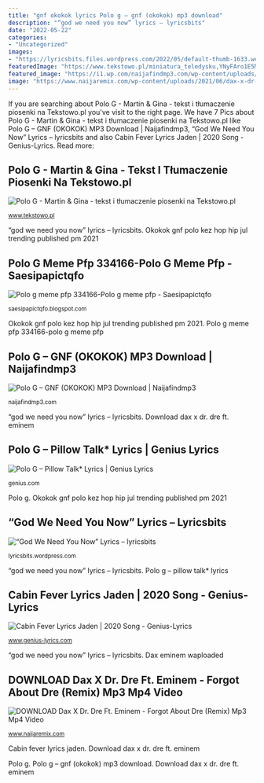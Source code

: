 ```yaml
---
title: "gnf okokok lyrics Polo g – gnf (okokok) mp3 download"
description: "“god we need you now” lyrics – lyricsbits"
date: "2022-05-22"
categories:
- "Uncategorized"
images:
- "https://lyricsbits.files.wordpress.com/2022/05/default-thumb-1633.webp"
featuredImage: "https://www.tekstowo.pl/miniatura_teledysku,YNyFAro1E5M.jpg"
featured_image: "https://i1.wp.com/naijafindmp3.com/wp-content/uploads/artworks-SbPmL9bRTTF5-0-t500x500.jpg?resize=1500%2C1500&amp;ssl=1"
image: "https://www.naijaremix.com/wp-content/uploads/2021/06/dax-x-dr-dre-ft-eminem-forgot-about-dre-remix.jpg"
---
```


If you are searching about Polo G - Martin &amp; Gina - tekst i tłumaczenie piosenki na Tekstowo.pl you've visit to the right page. We have 7 Pics about Polo G - Martin &amp; Gina - tekst i tłumaczenie piosenki na Tekstowo.pl like Polo G – GNF (OKOKOK) MP3 Download | Naijafindmp3, “God We Need You Now” Lyrics – lyricsbits and also Cabin Fever Lyrics Jaden | 2020 Song - Genius-Lyrics. Read more:

## Polo G - Martin &amp; Gina - Tekst I Tłumaczenie Piosenki Na Tekstowo.pl

![Polo G - Martin &amp; Gina - tekst i tłumaczenie piosenki na Tekstowo.pl](https://www.tekstowo.pl/miniatura_teledysku,YNyFAro1E5M.jpg "Polo g meme pfp 334166-polo g meme pfp")

<small>www.tekstowo.pl</small>

“god we need you now” lyrics – lyricsbits. Okokok gnf polo kez hop hip jul trending published pm 2021

## Polo G Meme Pfp 334166-Polo G Meme Pfp - Saesipapictqfo

![Polo g meme pfp 334166-Polo g meme pfp - Saesipapictqfo](https://media.giphy.com/media/kiIWlEYh0tZ6XbVTH7/giphy.gif "Polo g – pillow talk* lyrics")

<small>saesipapictqfo.blogspot.com</small>

Okokok gnf polo kez hop hip jul trending published pm 2021. Polo g meme pfp 334166-polo g meme pfp

## Polo G – GNF (OKOKOK) MP3 Download | Naijafindmp3

![Polo G – GNF (OKOKOK) MP3 Download | Naijafindmp3](https://i1.wp.com/naijafindmp3.com/wp-content/uploads/artworks-SbPmL9bRTTF5-0-t500x500.jpg?resize=1500%2C1500&amp;ssl=1 "“god we need you now” lyrics – lyricsbits")

<small>naijafindmp3.com</small>

“god we need you now” lyrics – lyricsbits. Download dax x dr. dre ft. eminem

## Polo G – Pillow Talk* Lyrics | Genius Lyrics

![Polo G – Pillow Talk* Lyrics | Genius Lyrics](https://images.genius.com/avatars/medium/fd488052226c3254f0d7249928e42ed7 "“god we need you now” lyrics – lyricsbits")

<small>genius.com</small>

Polo g. Okokok gnf polo kez hop hip jul trending published pm 2021

## “God We Need You Now” Lyrics – Lyricsbits

![“God We Need You Now” Lyrics – lyricsbits](https://lyricsbits.files.wordpress.com/2022/05/default-thumb-1633.webp "Polo g – gnf (okokok) mp3 download")

<small>lyricsbits.wordpress.com</small>

“god we need you now” lyrics – lyricsbits. Polo g – pillow talk* lyrics

## Cabin Fever Lyrics Jaden | 2020 Song - Genius-Lyrics

![Cabin Fever Lyrics Jaden | 2020 Song - Genius-Lyrics](https://genius-lyrics.com/wp-content/uploads/2020/07/Cabin-Fever-Lyrics-Jaden.png "Download dax x dr. dre ft. eminem")

<small>www.genius-lyrics.com</small>

“god we need you now” lyrics – lyricsbits. Dax eminem waploaded

## DOWNLOAD Dax X Dr. Dre Ft. Eminem - Forgot About Dre (Remix) Mp3 Mp4 Video

![DOWNLOAD Dax X Dr. Dre Ft. Eminem - Forgot About Dre (Remix) Mp3 Mp4 Video](https://www.naijaremix.com/wp-content/uploads/2021/06/dax-x-dr-dre-ft-eminem-forgot-about-dre-remix.jpg "Dax eminem waploaded")

<small>www.naijaremix.com</small>

Cabin fever lyrics jaden. Download dax x dr. dre ft. eminem

Polo g. Polo g – gnf (okokok) mp3 download. Download dax x dr. dre ft. eminem
